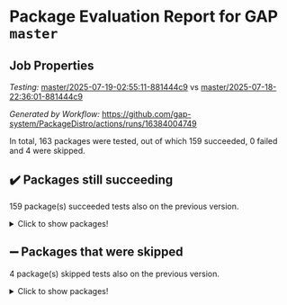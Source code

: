 # Package Evaluation Report for GAP `master`

## Job Properties

*Testing:* [master/2025-07-19-02:55:11-881444c9](https://github.com/gap-system/PackageDistro/blob/data/reports/master/2025-07-19-02:55:11-881444c9) vs [master/2025-07-18-22:36:01-881444c9](https://github.com/gap-system/PackageDistro/blob/data/reports/master/2025-07-18-22:36:01-881444c9)

*Generated by Workflow:* https://github.com/gap-system/PackageDistro/actions/runs/16384004749

In total, 163 packages were tested, out of which 159 succeeded, 0 failed and 4 were skipped.

## :heavy_check_mark: Packages still succeeding

159 package(s) succeeded tests also on the previous version.
<details><summary>Click to show packages!</summary>

- 4ti2interface 2024.11-01 [(success)](https://github.com/gap-system/PackageDistro/actions/runs/16384004749/job/46300716033)
- ace 5.7.0 [(success)](https://github.com/gap-system/PackageDistro/actions/runs/16384004749/job/46300716038)
- aclib 1.3.2 [(success)](https://github.com/gap-system/PackageDistro/actions/runs/16384004749/job/46300716035)
- agt 0.3.1 [(success)](https://github.com/gap-system/PackageDistro/actions/runs/16384004749/job/46300716037)
- alco 1.1.1 [(success)](https://github.com/gap-system/PackageDistro/actions/runs/16384004749/job/46300716079)
- alnuth 3.2.1 [(success)](https://github.com/gap-system/PackageDistro/actions/runs/16384004749/job/46300716039)
- anupq 3.3.1 [(success)](https://github.com/gap-system/PackageDistro/actions/runs/16384004749/job/46300716042)
- atlasrep 2.1.9 [(success)](https://github.com/gap-system/PackageDistro/actions/runs/16384004749/job/46300716067)
- autodoc 2025.05.09 [(success)](https://github.com/gap-system/PackageDistro/actions/runs/16384004749/job/46300716056)
- automata 1.16 [(success)](https://github.com/gap-system/PackageDistro/actions/runs/16384004749/job/46300716055)
- automgrp 1.3.3 [(success)](https://github.com/gap-system/PackageDistro/actions/runs/16384004749/job/46300716063)
- autpgrp 1.11.1 [(success)](https://github.com/gap-system/PackageDistro/actions/runs/16384004749/job/46300716069)
- cap 2025.07-07 [(success)](https://github.com/gap-system/PackageDistro/actions/runs/16384004749/job/46300716061)
- caratinterface 2.3.7 [(success)](https://github.com/gap-system/PackageDistro/actions/runs/16384004749/job/46300716103)
- cddinterface 2025.06.24 [(success)](https://github.com/gap-system/PackageDistro/actions/runs/16384004749/job/46300716081)
- circle 1.6.6 [(success)](https://github.com/gap-system/PackageDistro/actions/runs/16384004749/job/46300716088)
- classicpres 1.22 [(success)](https://github.com/gap-system/PackageDistro/actions/runs/16384004749/job/46300716076)
- cohomolo 1.6.11 [(success)](https://github.com/gap-system/PackageDistro/actions/runs/16384004749/job/46300716074)
- congruence 1.2.7 [(success)](https://github.com/gap-system/PackageDistro/actions/runs/16384004749/job/46300716092)
- corefreesub 0.6 [(success)](https://github.com/gap-system/PackageDistro/actions/runs/16384004749/job/46300716083)
- corelg 1.57 [(success)](https://github.com/gap-system/PackageDistro/actions/runs/16384004749/job/46300716090)
- crime 1.6 [(success)](https://github.com/gap-system/PackageDistro/actions/runs/16384004749/job/46300716085)
- crisp 1.4.6 [(success)](https://github.com/gap-system/PackageDistro/actions/runs/16384004749/job/46300716089)
- crypting 0.10.6 [(success)](https://github.com/gap-system/PackageDistro/actions/runs/16384004749/job/46300716098)
- cryst 4.1.29 [(success)](https://github.com/gap-system/PackageDistro/actions/runs/16384004749/job/46300716094)
- crystcat 1.1.10 [(success)](https://github.com/gap-system/PackageDistro/actions/runs/16384004749/job/46300716093)
- ctbllib 1.3.11 [(success)](https://github.com/gap-system/PackageDistro/actions/runs/16384004749/job/46300716100)
- cubefree 1.20 [(success)](https://github.com/gap-system/PackageDistro/actions/runs/16384004749/job/46300716106)
- curlinterface 2.4.2 [(success)](https://github.com/gap-system/PackageDistro/actions/runs/16384004749/job/46300716102)
- cvec 2.8.4 [(success)](https://github.com/gap-system/PackageDistro/actions/runs/16384004749/job/46300716099)
- datastructures 0.3.3 [(success)](https://github.com/gap-system/PackageDistro/actions/runs/16384004749/job/46300716101)
- deepthought 1.0.9 [(success)](https://github.com/gap-system/PackageDistro/actions/runs/16384004749/job/46300716121)
- design 1.8.2 [(success)](https://github.com/gap-system/PackageDistro/actions/runs/16384004749/job/46300716115)
- difsets 2.3.1 [(success)](https://github.com/gap-system/PackageDistro/actions/runs/16384004749/job/46300716111)
- digraphs 1.10.0 [(success)](https://github.com/gap-system/PackageDistro/actions/runs/16384004749/job/46300716107)
- edim 1.3.8 [(success)](https://github.com/gap-system/PackageDistro/actions/runs/16384004749/job/46300716113)
- example 4.4.1 [(success)](https://github.com/gap-system/PackageDistro/actions/runs/16384004749/job/46300716120)
- examplesforhomalg 2023.10-01 [(success)](https://github.com/gap-system/PackageDistro/actions/runs/16384004749/job/46300716118)
- factint 1.6.3 [(success)](https://github.com/gap-system/PackageDistro/actions/runs/16384004749/job/46300716116)
- ferret 1.0.14 [(success)](https://github.com/gap-system/PackageDistro/actions/runs/16384004749/job/46300716117)
- fga 1.5.0 [(success)](https://github.com/gap-system/PackageDistro/actions/runs/16384004749/job/46300716126)
- fining 1.5.6 [(success)](https://github.com/gap-system/PackageDistro/actions/runs/16384004749/job/46300716131)
- float 1.0.7 [(success)](https://github.com/gap-system/PackageDistro/actions/runs/16384004749/job/46300716125)
- format 1.4.4 [(success)](https://github.com/gap-system/PackageDistro/actions/runs/16384004749/job/46300716134)
- forms 1.2.13 [(success)](https://github.com/gap-system/PackageDistro/actions/runs/16384004749/job/46300716133)
- fplsa 1.2.6 [(success)](https://github.com/gap-system/PackageDistro/actions/runs/16384004749/job/46300716139)
- fr 2.4.13 [(success)](https://github.com/gap-system/PackageDistro/actions/runs/16384004749/job/46300716142)
- francy 2.0.3 [(success)](https://github.com/gap-system/PackageDistro/actions/runs/16384004749/job/46300716137)
- fwtree 1.3 [(success)](https://github.com/gap-system/PackageDistro/actions/runs/16384004749/job/46300716146)
- gapdoc 1.6.7 [(success)](https://github.com/gap-system/PackageDistro/actions/runs/16384004749/job/46300716147)
- gauss 2024.11-01 [(success)](https://github.com/gap-system/PackageDistro/actions/runs/16384004749/job/46300716143)
- gaussforhomalg 2024.08-01 [(success)](https://github.com/gap-system/PackageDistro/actions/runs/16384004749/job/46300716152)
- gbnp 1.1.0 [(success)](https://github.com/gap-system/PackageDistro/actions/runs/16384004749/job/46300716148)
- generalizedmorphismsforcap 2025.07-01 [(success)](https://github.com/gap-system/PackageDistro/actions/runs/16384004749/job/46300716150)
- genss 1.6.9 [(success)](https://github.com/gap-system/PackageDistro/actions/runs/16384004749/job/46300716153)
- gradedmodules 2024.12-01 [(success)](https://github.com/gap-system/PackageDistro/actions/runs/16384004749/job/46300716156)
- gradedringforhomalg 2024.07-01 [(success)](https://github.com/gap-system/PackageDistro/actions/runs/16384004749/job/46300716163)
- grape 4.9.2 [(success)](https://github.com/gap-system/PackageDistro/actions/runs/16384004749/job/46300716157)
- groupoids 1.78 [(success)](https://github.com/gap-system/PackageDistro/actions/runs/16384004749/job/46300716159)
- grpconst 2.6.5 [(success)](https://github.com/gap-system/PackageDistro/actions/runs/16384004749/job/46300716162)
- guarana 0.96.3 [(success)](https://github.com/gap-system/PackageDistro/actions/runs/16384004749/job/46300716160)
- guava 3.20 [(success)](https://github.com/gap-system/PackageDistro/actions/runs/16384004749/job/46300716166)
- hap 1.68 [(success)](https://github.com/gap-system/PackageDistro/actions/runs/16384004749/job/46300716173)
- hapcryst 0.1.15 [(success)](https://github.com/gap-system/PackageDistro/actions/runs/16384004749/job/46300716164)
- hecke 1.5.4 [(success)](https://github.com/gap-system/PackageDistro/actions/runs/16384004749/job/46300716186)
- help 4.0 [(success)](https://github.com/gap-system/PackageDistro/actions/runs/16384004749/job/46300716167)
- homalg 2024.01-01 [(success)](https://github.com/gap-system/PackageDistro/actions/runs/16384004749/job/46300716178)
- homalgtocas 2023.11-01 [(success)](https://github.com/gap-system/PackageDistro/actions/runs/16384004749/job/46300716170)
- ibnp 0.15 [(success)](https://github.com/gap-system/PackageDistro/actions/runs/16384004749/job/46300716213)
- idrel 2.48 [(success)](https://github.com/gap-system/PackageDistro/actions/runs/16384004749/job/46300716184)
- images 1.3.3 [(success)](https://github.com/gap-system/PackageDistro/actions/runs/16384004749/job/46300716176)
- intpic 0.4.0 [(success)](https://github.com/gap-system/PackageDistro/actions/runs/16384004749/job/46300716182)
- io 4.9.3 [(success)](https://github.com/gap-system/PackageDistro/actions/runs/16384004749/job/46300716209)
- io_forhomalg 2023.02-04 [(success)](https://github.com/gap-system/PackageDistro/actions/runs/16384004749/job/46300716179)
- irredsol 1.4.4 [(success)](https://github.com/gap-system/PackageDistro/actions/runs/16384004749/job/46300716196)
- json 2.2.3 [(success)](https://github.com/gap-system/PackageDistro/actions/runs/16384004749/job/46300716192)
- jupyterkernel 1.5.1 [(success)](https://github.com/gap-system/PackageDistro/actions/runs/16384004749/job/46300716198)
- jupyterviz 1.5.6 [(success)](https://github.com/gap-system/PackageDistro/actions/runs/16384004749/job/46300716199)
- kan 1.37 [(success)](https://github.com/gap-system/PackageDistro/actions/runs/16384004749/job/46300716188)
- kbmag 1.5.11 [(success)](https://github.com/gap-system/PackageDistro/actions/runs/16384004749/job/46300716206)
- laguna 3.9.7 [(success)](https://github.com/gap-system/PackageDistro/actions/runs/16384004749/job/46300716190)
- liealgdb 2.2.1 [(success)](https://github.com/gap-system/PackageDistro/actions/runs/16384004749/job/46300716203)
- liepring 2.9.1 [(success)](https://github.com/gap-system/PackageDistro/actions/runs/16384004749/job/46300716204)
- liering 2.4.2 [(success)](https://github.com/gap-system/PackageDistro/actions/runs/16384004749/job/46300716212)
- linearalgebraforcap 2025.07-03 [(success)](https://github.com/gap-system/PackageDistro/actions/runs/16384004749/job/46300716214)
- lins 0.9 [(success)](https://github.com/gap-system/PackageDistro/actions/runs/16384004749/job/46300716205)
- localizeringforhomalg 2023.10-01 [(success)](https://github.com/gap-system/PackageDistro/actions/runs/16384004749/job/46300716223)
- loops 3.4.4 [(success)](https://github.com/gap-system/PackageDistro/actions/runs/16384004749/job/46300716216)
- lpres 1.1.1 [(success)](https://github.com/gap-system/PackageDistro/actions/runs/16384004749/job/46300716221)
- majoranaalgebras 1.5.2 [(success)](https://github.com/gap-system/PackageDistro/actions/runs/16384004749/job/46300716224)
- mapclass 1.4.6 [(success)](https://github.com/gap-system/PackageDistro/actions/runs/16384004749/job/46300716229)
- matgrp 0.71 [(success)](https://github.com/gap-system/PackageDistro/actions/runs/16384004749/job/46300716233)
- matricesforhomalg 2024.11-02 [(success)](https://github.com/gap-system/PackageDistro/actions/runs/16384004749/job/46300716232)
- modisom 3.0.0 [(success)](https://github.com/gap-system/PackageDistro/actions/runs/16384004749/job/46300716235)
- modulepresentationsforcap 2025.06-02 [(success)](https://github.com/gap-system/PackageDistro/actions/runs/16384004749/job/46300716242)
- modules 2024.12-01 [(success)](https://github.com/gap-system/PackageDistro/actions/runs/16384004749/job/46300716247)
- monoidalcategories 2025.07-06 [(success)](https://github.com/gap-system/PackageDistro/actions/runs/16384004749/job/46300716275)
- nconvex 2024.12-01 [(success)](https://github.com/gap-system/PackageDistro/actions/runs/16384004749/job/46300716249)
- nilmat 1.4.2 [(success)](https://github.com/gap-system/PackageDistro/actions/runs/16384004749/job/46300716234)
- nock 1.5 [(success)](https://github.com/gap-system/PackageDistro/actions/runs/16384004749/job/46300716243)
- normalizinterface 1.4.1 [(success)](https://github.com/gap-system/PackageDistro/actions/runs/16384004749/job/46300716245)
- nq 2.5.11 [(success)](https://github.com/gap-system/PackageDistro/actions/runs/16384004749/job/46300716246)
- numericalsgps 1.4.0 [(success)](https://github.com/gap-system/PackageDistro/actions/runs/16384004749/job/46300716250)
- openmath 11.5.3 [(success)](https://github.com/gap-system/PackageDistro/actions/runs/16384004749/job/46300716259)
- orb 5.0.1 [(success)](https://github.com/gap-system/PackageDistro/actions/runs/16384004749/job/46300716263)
- packagemanager 1.6.3 [(success)](https://github.com/gap-system/PackageDistro/actions/runs/16384004749/job/46300716264)
- patternclass 2.4.5 [(success)](https://github.com/gap-system/PackageDistro/actions/runs/16384004749/job/46300716254)
- permut 2.0.5 [(success)](https://github.com/gap-system/PackageDistro/actions/runs/16384004749/job/46300716273)
- polenta 1.3.11 [(success)](https://github.com/gap-system/PackageDistro/actions/runs/16384004749/job/46300716266)
- polymaking 0.8.7 [(success)](https://github.com/gap-system/PackageDistro/actions/runs/16384004749/job/46300716267)
- primgrp 3.4.4 [(success)](https://github.com/gap-system/PackageDistro/actions/runs/16384004749/job/46300716265)
- profiling 2.6.2 [(success)](https://github.com/gap-system/PackageDistro/actions/runs/16384004749/job/46300716268)
- qdistrnd 0.9.5 [(success)](https://github.com/gap-system/PackageDistro/actions/runs/16384004749/job/46300716269)
- qpa 1.35 [(success)](https://github.com/gap-system/PackageDistro/actions/runs/16384004749/job/46300716270)
- quagroup 1.8.4 [(success)](https://github.com/gap-system/PackageDistro/actions/runs/16384004749/job/46300716279)
- radiroot 2.9 [(success)](https://github.com/gap-system/PackageDistro/actions/runs/16384004749/job/46300716272)
- rcwa 4.7.1 [(success)](https://github.com/gap-system/PackageDistro/actions/runs/16384004749/job/46300716276)
- rds 1.8 [(success)](https://github.com/gap-system/PackageDistro/actions/runs/16384004749/job/46300716277)
- recog 1.4.4 [(success)](https://github.com/gap-system/PackageDistro/actions/runs/16384004749/job/46300716282)
- repndecomp 1.3.0 [(success)](https://github.com/gap-system/PackageDistro/actions/runs/16384004749/job/46300716278)
- repsn 3.1.2 [(success)](https://github.com/gap-system/PackageDistro/actions/runs/16384004749/job/46300716281)
- resclasses 4.7.3 [(success)](https://github.com/gap-system/PackageDistro/actions/runs/16384004749/job/46300716287)
- ringsforhomalg 2024.11-02 [(success)](https://github.com/gap-system/PackageDistro/actions/runs/16384004749/job/46300716280)
- sco 2023.08-01 [(success)](https://github.com/gap-system/PackageDistro/actions/runs/16384004749/job/46300716283)
- scscp 2.4.3 [(success)](https://github.com/gap-system/PackageDistro/actions/runs/16384004749/job/46300716289)
- semigroups 5.5.3 [(success)](https://github.com/gap-system/PackageDistro/actions/runs/16384004749/job/46300716286)
- sglppow 2.4 [(success)](https://github.com/gap-system/PackageDistro/actions/runs/16384004749/job/46300716295)
- sgpviz 0.999.6 [(success)](https://github.com/gap-system/PackageDistro/actions/runs/16384004749/job/46300716290)
- simpcomp 2.1.14 [(success)](https://github.com/gap-system/PackageDistro/actions/runs/16384004749/job/46300716294)
- singular 2024.06.03 [(success)](https://github.com/gap-system/PackageDistro/actions/runs/16384004749/job/46300716292)
- sl2reps 1.1 [(success)](https://github.com/gap-system/PackageDistro/actions/runs/16384004749/job/46300716298)
- sla 1.6.2 [(success)](https://github.com/gap-system/PackageDistro/actions/runs/16384004749/job/46300716293)
- smallantimagmas 0.4.1 [(success)](https://github.com/gap-system/PackageDistro/actions/runs/16384004749/job/46300716300)
- smallgrp 1.5.4 [(success)](https://github.com/gap-system/PackageDistro/actions/runs/16384004749/job/46300716297)
- smallsemi 0.7.2 [(success)](https://github.com/gap-system/PackageDistro/actions/runs/16384004749/job/46300716302)
- sonata 2.9.6 [(success)](https://github.com/gap-system/PackageDistro/actions/runs/16384004749/job/46300716304)
- sophus 1.27 [(success)](https://github.com/gap-system/PackageDistro/actions/runs/16384004749/job/46300716320)
- sotgrps 1.3 [(success)](https://github.com/gap-system/PackageDistro/actions/runs/16384004749/job/46300716315)
- spinsym 1.5.2 [(success)](https://github.com/gap-system/PackageDistro/actions/runs/16384004749/job/46300716307)
- standardff 1.0 [(success)](https://github.com/gap-system/PackageDistro/actions/runs/16384004749/job/46300716305)
- symbcompcc 1.3.2 [(success)](https://github.com/gap-system/PackageDistro/actions/runs/16384004749/job/46300716306)
- thelma 1.3 [(success)](https://github.com/gap-system/PackageDistro/actions/runs/16384004749/job/46300716311)
- tomlib 1.2.11 [(success)](https://github.com/gap-system/PackageDistro/actions/runs/16384004749/job/46300716312)
- toolsforhomalg 2025.05-01 [(success)](https://github.com/gap-system/PackageDistro/actions/runs/16384004749/job/46300716358)
- toric 1.9.6 [(success)](https://github.com/gap-system/PackageDistro/actions/runs/16384004749/job/46300716324)
- transgrp 3.6.5 [(success)](https://github.com/gap-system/PackageDistro/actions/runs/16384004749/job/46300716318)
- typeset 1.2.3 [(success)](https://github.com/gap-system/PackageDistro/actions/runs/16384004749/job/46300716323)
- ugaly 4.1.3 [(success)](https://github.com/gap-system/PackageDistro/actions/runs/16384004749/job/46300716319)
- unipot 1.6 [(success)](https://github.com/gap-system/PackageDistro/actions/runs/16384004749/job/46300716347)
- unitlib 5.0.0 [(success)](https://github.com/gap-system/PackageDistro/actions/runs/16384004749/job/46300716325)
- utils 0.89 [(success)](https://github.com/gap-system/PackageDistro/actions/runs/16384004749/job/46300716322)
- uuid 0.7 [(success)](https://github.com/gap-system/PackageDistro/actions/runs/16384004749/job/46300716329)
- walrus 0.9991 [(success)](https://github.com/gap-system/PackageDistro/actions/runs/16384004749/job/46300716328)
- wedderga 4.11.1 [(success)](https://github.com/gap-system/PackageDistro/actions/runs/16384004749/job/46300716327)
- wpe 0.8 [(success)](https://github.com/gap-system/PackageDistro/actions/runs/16384004749/job/46300716336)
- xmod 2.95 [(success)](https://github.com/gap-system/PackageDistro/actions/runs/16384004749/job/46300716326)
- xmodalg 1.32 [(success)](https://github.com/gap-system/PackageDistro/actions/runs/16384004749/job/46300716330)
- yangbaxter 0.10.7 [(success)](https://github.com/gap-system/PackageDistro/actions/runs/16384004749/job/46300716338)
- zeromqinterface 0.17 [(success)](https://github.com/gap-system/PackageDistro/actions/runs/16384004749/job/46300716341)
</details>

## :heavy_minus_sign: Packages that were skipped

4 package(s) skipped tests also on the previous version.
<details><summary>Click to show packages!</summary>

- browse 1.8.21 [(skipped)](https://github.com/gap-system/PackageDistro/actions/runs/16384004749/job/46300507412)
- itc 1.5.1 [(skipped)](https://github.com/gap-system/PackageDistro/actions/runs/16384004749/job/46300507412)
- polycyclic 2.16 [(skipped)](https://github.com/gap-system/PackageDistro/actions/runs/16384004749/job/46300507412)
- xgap 4.32 [(skipped)](https://github.com/gap-system/PackageDistro/actions/runs/16384004749/job/46300507412)
</details>

